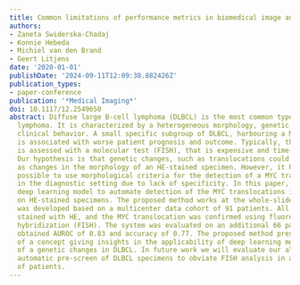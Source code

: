 ```yaml
---
title: Common limitations of performance metrics in biomedical image analysis
authors:
- Zaneta Swiderska-Chadaj
- Konnie Hebeda
- Michiel van den Brand
- Geert Litjens
date: '2020-01-01'
publishDate: '2024-09-11T12:09:38.882426Z'
publication_types:
- paper-conference
publication: '*Medical Imaging*'
doi: 10.1117/12.2549650
abstract: Diffuse large B-cell lymphoma (DLBCL) is the most common type of B-cell
  lymphoma. It is characterized by a heterogeneous morphology, genetic changes and
  clinical behavior. A small specific subgroup of DLBCL, harbouring a MYC gene translocation
  is associated with worse patient prognosis and outcome. Typically, the MYC translocation
  is assessed with a molecular test (FISH), that is expensive and time-consuming.
  Our hypothesis is that genetic changes, such as translocations could be visible
  as changes in the morphology of an HE-stained specimen. However, it has not proven
  possible to use morphological criteria for the detection of a MYC translocation
  in the diagnostic setting due to lack of specificity. In this paper, we apply a
  deep learning model to automate detection of the MYC translocations in DLBCL based
  on HE-stained specimens. The proposed method works at the whole-slide level and
  was developed based on a multicenter data cohort of 91 patients. All specimens were
  stained with HE, and the MYC translocation was confirmed using fluorescence in situ
  hybridization (FISH). The system was evaluated on an additional 66 patients, and
  obtained AUROC of 0.83 and accuracy of 0.77. The proposed method presents proof
  of a concept giving insights in the applicability of deep learning methods for detection
  of a genetic changes in DLBCL. In future work we will evaluate our algorithm for
  automatic pre-screen of DLBCL specimens to obviate FISH analysis in a large number
  of patients.
---
```

